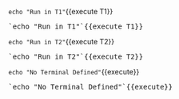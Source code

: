 `echo "Run in T1"`{{execute T1}}

<pre>`echo "Run in T1"`{{execute T1}}</pre>

`echo "Run in T2"`{{execute T2}}

<pre>`echo "Run in T2"`{{execute T2}}</pre>

`echo "No Terminal Defined"`{{execute}}

<pre>`echo "No Terminal Defined"`{{execute}}</pre>
